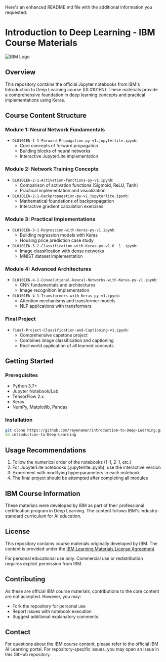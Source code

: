 Here's an enhanced README.md file with the additional information you requested:

# Introduction to Deep Learning - IBM Course Materials

![IBM Logo](https://upload.wikimedia.org/wikipedia/commons/5/51/IBM_logo.svg)

## Overview
This repository contains the official Jupyter notebooks from IBM's Introduction to Deep Learning course (DL0101EN). These materials provide a comprehensive foundation in deep learning concepts and practical implementations using Keras.

## Course Content Structure

### Module 1: Neural Network Fundamentals
- `DL0101EN-1-1-Forward-Propagation-py-v1.jupyterlite.ipynb`: 
  - Core concepts of forward propagation
  - Building blocks of neural networks
  - Interactive JupyterLite implementation

### Module 2: Network Training Concepts
- `DL0101EN-2-1-Activation-functions-py-v1.ipynb`:
  - Comparison of activation functions (Sigmoid, ReLU, Tanh)
  - Practical implementation and visualization
- `DL0101EN-2-1-Backpropagation-py-v1.jupyterlite.ipynb`:
  - Mathematical foundations of backpropagation
  - Interactive gradient calculation exercises

### Module 3: Practical Implementations
- `DL0101EN-3-1-Regression-with-Keras-py-v1.ipynb`:
  - Building regression models with Keras
  - Housing price prediction case study
- `DL0101EN-3-2-Classification-with-Keras-py-v1.0__1_.ipynb`:
  - Image classification with dense networks
  - MNIST dataset implementation

### Module 4: Advanced Architectures
- `DL0101EN-4-1-Convolutional-Neural-Networks-with-Keras-py-v1.ipynb`:
  - CNN fundamentals and architectures
  - Image recognition implementation
- `DL0101EN-4-1-Transformers-with-Keras-py-v1.ipynb`:
  - Attention mechanisms and transformer models
  - NLP applications with transformers

### Final Project
- `Final-Project-Classification-and-Captioning-v1.ipynb`:
  - Comprehensive capstone project
  - Combines image classification and captioning
  - Real-world application of all learned concepts

## Getting Started

### Prerequisites
- Python 3.7+
- Jupyter Notebook/Lab
- TensorFlow 2.x
- Keras
- NumPy, Matplotlib, Pandas

### Installation
```bash
git clone https://github.com/rayenamer/introduction-to-Deep-Learning.git
cd introduction-to-Deep-Learning
```

## Usage Recommendations
1. Follow the numerical order of the notebooks (1-1, 2-1, etc.)
2. For JupyterLite notebooks (.jupyterlite.ipynb), use the interactive version
3. Experiment with modifying hyperparameters in each notebook
4. The final project should be attempted after completing all modules

## IBM Course Information
These materials were developed by IBM as part of their professional certification program in Deep Learning. The content follows IBM's industry-standard curriculum for AI education.

## License
This repository contains course materials originally developed by IBM. The content is provided under the [IBM Learning Materials License Agreement](https://www.ibm.com/legal/learning). 

For personal educational use only. Commercial use or redistribution requires explicit permission from IBM.

## Contributing
As these are official IBM course materials, contributions to the core content are not accepted. However, you may:
- Fork the repository for personal use
- Report issues with notebook execution
- Suggest additional explanatory comments

## Contact
For questions about the IBM course content, please refer to the official IBM AI Learning portal. For repository-specific issues, you may open an issue in this GitHub repository.
